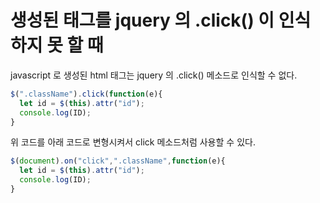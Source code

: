 # 생성된 태그를 jquery 의 .click() 이 인식하지 못 할 때

javascript 로 생성된 html 태그는 jquery 의 .click() 메소드로 인식할 수 없다.
``` js
$(".className").click(function(e){
  let id = $(this).attr("id");
  console.log(ID);
}
```

위 코드를 아래 코드로 변형시켜서 click 메소드처럼 사용할 수 있다.
``` js
$(document).on("click",".className",function(e){
  let id = $(this).attr("id");
  console.log(ID);
}
```
